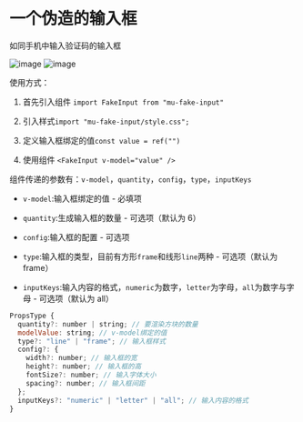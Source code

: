 # 一个伪造的输入框

如同手机中输入验证码的输入框

![image](https://github.com/aoveig/mu-fake-input/tree/main/src/assets/1.png)
![image](https://github.com/aoveig/mu-fake-input/tree/main/src/assets/2.png)

使用方式：

1. 首先引入组件
   `import FakeInput from "mu-fake-input"`
2. 引入样式`import "mu-fake-input/style.css";`

3. 定义输入框绑定的值`const value = ref("")`

4. 使用组件
   `<FakeInput v-model="value" />`

组件传递的参数有：`v-model`，`quantity`，`config`，`type`，`inputKeys`

- `v-model`:输入框绑定的值 - 必填项

- `quantity`:生成输入框的数量 - 可选项（默认为 6）

- `config`:输入框的配置 - 可选项

- `type`:输入框的类型，目前有方形`frame`和线形`line`两种 - 可选项（默认为 frame）

- `inputKeys`:输入内容的格式，`numeric`为数字，`letter`为字母，`all`为数字与字母 - 可选项（默认为 all）

```javascript
PropsType {
  quantity?: number | string; // 要渲染方块的数量
  modelValue: string; // v-model绑定的值
  type?: "line" | "frame"; // 输入框样式
  config?: {
    width?: number; // 输入框的宽
    height?: number; // 输入框的高
    fontSize?: number; // 输入字体大小
    spacing?: number; // 输入框间距
  };
  inputKeys?: "numeric" | "letter" | "all"; // 输入内容的格式
}
```
